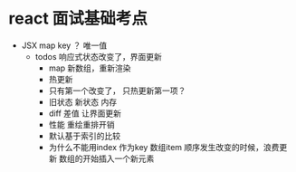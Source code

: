 # react 面试基础考点

- JSX map key ？ 唯一值
    - todos 响应式状态改变了，界面更新
        - map 新数组，重新渲染
        - 热更新
        - 只有第一个改变了， 只热更新第一项？
        - 旧状态  新状态  内存
        - diff 差值  让界面更新
        - 性能
            重绘重排开销
        - 默认基于索引的比较
        - 为什么不能用index 作为key
            数组item 顺序发生改变的时候，浪费更新
            数组的开始插入一个新元素 